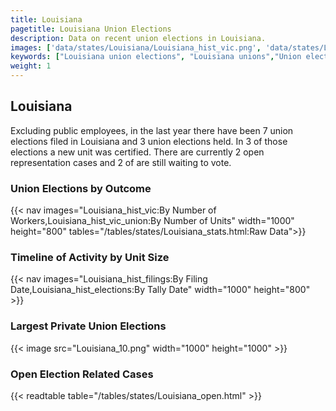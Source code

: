 ```yaml
---
title: Louisiana
pagetitle: Louisiana Union Elections
description: Data on recent union elections in Louisiana.
images: ['data/states/Louisiana/Louisiana_hist_vic.png', 'data/states/Louisiana/Louisiana_hist_size.png', 'data/states/Louisiana/Louisiana_10.png']
keywords: ["Louisiana union elections", "Louisiana unions","Union elections"]
weight: 1
---
```

##  Louisiana

Excluding public employees, in the last year there have been 7 union elections filed in Louisiana and 3 union elections held. In 3 of those elections a new unit was certified. There are currently 2 open representation cases and 2 of are still waiting to vote.

### Union Elections by Outcome
{{< nav images="Louisiana_hist_vic:By Number of Workers,Louisiana_hist_vic_union:By Number of Units" width="1000" height="800" tables="/tables/states/Louisiana_stats.html:Raw Data">}}

### Timeline of Activity by Unit Size
{{< nav images="Louisiana_hist_filings:By Filing Date,Louisiana_hist_elections:By Tally Date" width="1000" height="800" >}}

### Largest Private Union Elections
{{< image src="Louisiana_10.png" width="1000" height="1000"  >}}

### Open Election Related Cases
{{< readtable table="/tables/states/Louisiana_open.html" >}}

